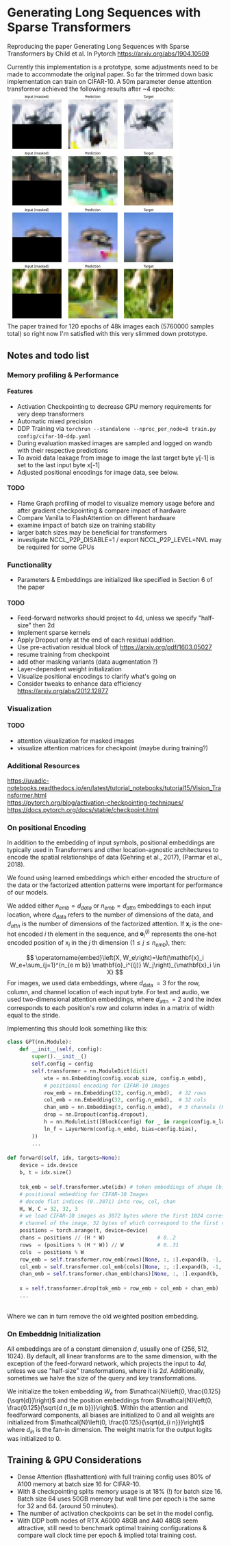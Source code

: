 # Generating Long Sequences with Sparse Transformers
Reproducing the paper Generating Long Sequences with Sparse Transformers by Child et al. In Pytorch
https://arxiv.org/abs/1904.10509

Currently this implementation is a prototype, some adjustments need to be made to accommodate the original paper. 
So far the trimmed down basic implementation can train on CIFAR-10. A 50m parameter dense attention transformer achieved the following results after ~4 epochs:  
<img src="https://raw.githubusercontent.com/benearnthof/SparseTransformers/refs/heads/main/assets/eval_3000.jpg" alt="https://raw.githubusercontent.com/benearnthof/SparseTransformers/refs/heads/main/assets/eval_3000.jpg" width="400"/>  
The paper trained for 120 epochs of 48k images each (5760000 samples total) so right now I'm satisfied with this very slimmed down prototype. 

## Notes and todo list  
### Memory profiling & Performance
#### Features
* Activation Checkpointing to decrease GPU memory requirements for very deep transformers
* Automatic mixed precision
* DDP Training via `torchrun --standalone --nproc_per_node=8 train.py config/cifar-10-ddp.yaml`
* During evaluation masked images are sampled and logged on wandb with their respective predictions
* To avoid data leakage from image to image the last target byte y[-1] is set to the last input byte x[-1]  
* Adjusted positional encodings for image data, see below.

#### TODO
* Flame Graph profiling of model to visualize memory usage before and after gradient checkpointing & compare impact of hardware
* Compare Vanilla to FlashAttention on different hardware  
* examine impact of batch size on training stability  
* larger batch sizes may be beneficial for transformers  
* investigate NCCL_P2P_DISABLE=1 / export NCCL_P2P_LEVEL=NVL may be required for some GPUs

### Functionality
* Parameters & Embeddings are initialized like specified in Section 6 of the paper
#### TODO
* Feed-forward networks should project to 4d, unless we specify "half-size" then 2d
* Implement sparse kernels
* Apply Dropout only at the end of each residual addition.
* Use pre-activation residual block of https://arxiv.org/pdf/1603.05027
* resume training from checkpoint
* add other masking variants (data augmentation ?)
* Layer-dependent weight initialization
* Visualize positional encodings to clarify what's going on
* Consider tweaks to enhance data efficiency https://arxiv.org/abs/2012.12877

### Visualization
#### TODO
* attention visualization for masked images
* visualize attention matrices for checkpoint (maybe during training?) 

### Additional Resources
https://uvadlc-notebooks.readthedocs.io/en/latest/tutorial_notebooks/tutorial15/Vision_Transformer.html  
https://pytorch.org/blog/activation-checkpointing-techniques/  
https://docs.pytorch.org/docs/stable/checkpoint.html  

### On positional Encoding
In addition to the embedding of input symbols, positional embeddings are typically used in Transformers and other location-agnostic architectures to encode the spatial relationships of data (Gehring et al., 2017), (Parmar et al., 2018).

We found using learned embeddings which either encoded the structure of the data or the factorized attention patterns were important for performance of our models.

We added either $n_{e m b}=d_{d a t a}$ or $n_{e m b}=d_{a t t n}$ embeddings to each input location, where $d_{\text {data }}$ refers to the number of dimensions of the data, and $d_{a t t n}$ is the number of dimensions of the factorized attention. If $\mathbf{x}_i$ is the one-hot encoded $i$ th element in the sequence, and $\mathbf{o}_i^{(j)}$ represents the one-hot encoded position of $\mathrm{x}_i$ in the $j$ th dimension $\left(1 \leq j \leq n_{e m b}\right)$, then:

$$
\operatorname{embed}\left(X, W_e\right)=\left(\mathbf{x}_i W_e+\sum_{j=1}^{n_{e m b}} \mathbf{o}_i^{(j)} W_j\right)_{\mathbf{x}_i \in X}
$$
For images, we used data embeddings, where $d_{\text {data }}=3$ for the row, column, and channel location of each input byte. For text and audio, we used two-dimensional attention embeddings, where $d_{\text {attn }}=2$ and the index corresponds to each position's row and column index in a matrix of width equal to the stride.

Implementing this should look something like this: 
```python
class GPT(nn.Module):
    def __init__(self, config):
        super().__init__()
        self.config = config
        self.transformer = nn.ModuleDict(dict(
            wte = nn.Embedding(config.vocab_size, config.n_embd),
            # positional encoding for CIFAR-10 images
            row_emb = nn.Embedding(32, config.n_embd),  # 32 rows
            col_emb = nn.Embedding(32, config.n_embd),  # 32 cols
            chan_emb = nn.Embedding(3, config.n_embd),  # 3 channels (RGB)
            drop = nn.Dropout(config.dropout),
            h = nn.ModuleList([Block(config) for _ in range(config.n_layer)]),
            ln_f = LayerNorm(config.n_embd, bias=config.bias),
        ))
        ...

def forward(self, idx, targets=None):
    device = idx.device
    b, t = idx.size()

    tok_emb = self.transformer.wte(idx) # token embeddings of shape (b, t, n_embd)
    # positional embedding for CIFAR-10 Images
    # decode flat indices (0..3071) into row, col, chan
    H, W, C = 32, 32, 3
    # we load CIFAR-10 images as 3072 bytes where the first 1024 correspond to the first 
    # channel of the image, 32 bytes of which correspond to the first row.
    positions = torch.arange(t, device=device)
    chans = positions // (H * W)                 # 0..2
    rows  = (positions % (H * W)) // W           # 0..31
    cols  = positions % W              
    row_emb = self.transformer.row_emb(rows)[None, :, :].expand(b, -1, -1)
    col_emb = self.transformer.col_emb(cols)[None, :, :].expand(b, -1, -1)
    chan_emb = self.transformer.chan_emb(chans)[None, :, :].expand(b, -1, -1)

    x = self.transformer.drop(tok_emb + row_emb + col_emb + chan_emb)
    ...
    
```
Where we can in turn remove the old weighted position embedding.  

### On Embeddnig Initialization
All embeddings are of a constant dimension $d$, usually one of $\{256,512,1024\}$. By default, all linear transforms are to the same dimension, with the exception of the feed-forward network, which projects the input to $4 d$, unless we use "half-size" transformations, where it is $2 d$. Additionally, sometimes we halve the size of the query and key transformations.

We initialize the token embedding $W_e$ from $\mathcal{N}\left(0, \frac{0.125}{\sqrt{d}}\right)$ and the position embeddings from $\mathcal{N}\left(0, \frac{0.125}{\sqrt{d n_{e m b}}}\right)$. Within the attention and feedforward components, all biases are initialized to 0 and all weights are initialized from $\mathcal{N}\left(0, \frac{0.125}{\sqrt{d_{i n}}}\right)$ where $d_{i n}$ is the fan-in dimension. The weight matrix for the output logits was initialized to 0.

## Training & GPU Considerations
* Dense Attention (flashattention) with full training config uses 80% of A100 memory at batch size 16 for CIFAR-10.  
* With 8 checkpointing splits memory usage is at 18% (!) for batch size 16. Batch size 64 uses 50GB memory but wall time per epoch is the same for 32 and 64. (around 50 minutes).
* The number of activation checkpoints can be set in the model config.
* With DDP both nodes of RTX A6000 48GB and A40 48GB seem attractive, still need to benchmark optimal training configurations & compare wall clock time per epoch & implied total training cost.